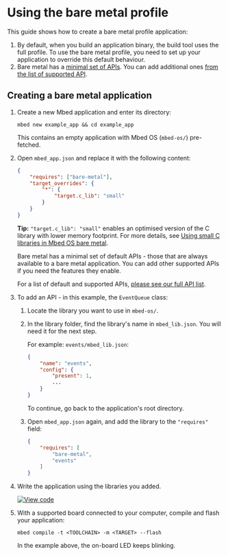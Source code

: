 # Using the bare metal profile

This guide shows how to create a bare metal profile application:
1. By default, when you build an application binary, the build tool uses the full profile. To use the bare metal profile, you need to set up your application to override this default behaviour.
1. Bare metal has a [minimal set of APIs](bare_metal_api.md). You can add additional ones [from the list of supported API](../../api/api.md).

## Creating a bare metal application

1. Create a new Mbed application and enter its directory:

    ```
    mbed new example_app && cd example_app
    ```

    This contains an empty application with Mbed OS (`mbed-os/`) pre-fetched.

1. Open `mbed_app.json` and replace it with the following content:

    ```json
    {
        "requires": ["bare-metal"],
        "target_overrides": {
            "*": {
                "target.c_lib": "small"
            }
        }
    }
    ```
    <span class="tips">**Tip:** `"target.c_lib": "small"` enables an optimised version of the C library with lower memory footprint. For more details, see [Using small C libraries in Mbed OS bare metal](c_small_libs.md)</span>.

    Bare metal has a minimal set of default APIs - those that are always available to a bare metal application. You can add other supported APIs if you need the features they enable.

    For a list of default and supported APIs, [please see our full API list](../../api/api.md).

1. To add an API - in this example, the `EventQueue` class:

    1. Locate the library you want to use in `mbed-os/`.
    1. In the library folder, find the library's name in `mbed_lib.json`. You will need it for the next step.

        For example: `events/mbed_lib.json`:
        ```json
        {
            "name": "events",
            "config": {
                "present": 1,
                ...
            }
        }
        ```
        To continue, go back to the application's root directory.

    1. Open `mbed_app.json` again, and add the library to the `"requires"` field:

        ```json
        {
            "requires": [
                "bare-metal",
                "events"
            ]
        }
        ```

1. Write the application using the libraries you added.

    [![View code](https://www.mbed.com/embed/?url=https://github.com/armmbed/mbed-os-example-baremetal-eventqueue-blinky/)](https://github.com/ARMmbed/mbed-os-example-baremetal-eventqueue-blinky/blob/master/main.cpp)

1. With a supported board connected to your computer, compile and flash your application:
    ```
    mbed compile -t <TOOLCHAIN> -m <TARGET> --flash
    ```

    In the example above, the on-board LED keeps blinking.
